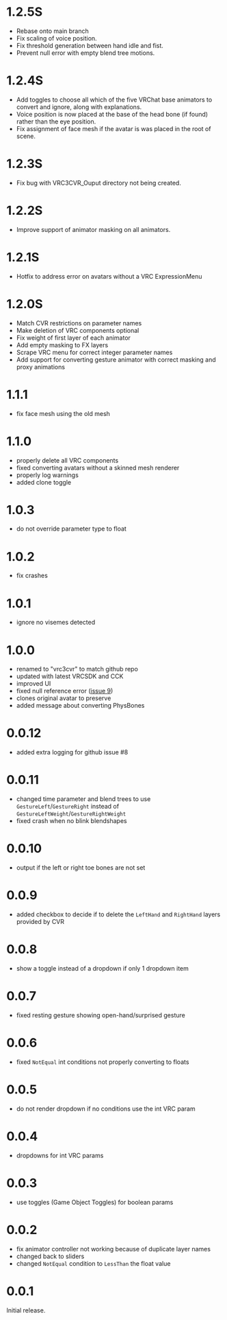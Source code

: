 # 1.2.5S

- Rebase onto main branch
- Fix scaling of voice position.
- Fix threshold generation between hand idle and fist.
- Prevent null error with empty blend tree motions.

# 1.2.4S

- Add toggles to choose all which of the five VRChat base animators to convert and ignore, along with explanations.
- Voice position is now placed at the base of the head bone (if found) rather than the eye position.
- Fix assignment of face mesh if the avatar is was placed in the root of scene.

# 1.2.3S

- Fix bug with VRC3CVR_Ouput directory not being created.

# 1.2.2S

- Improve support of animator masking on all animators.

# 1.2.1S

- Hotfix to address error on avatars without a VRC ExpressionMenu

# 1.2.0S

- Match CVR restrictions on parameter names
- Make deletion of VRC components optional
- Fix weight of first layer of each animator
- Add empty masking to FX layers
- Scrape VRC menu for correct integer parameter names
- Add support for converting gesture animator with correct masking and proxy animations

# 1.1.1

- fix face mesh using the old mesh

# 1.1.0

- properly delete all VRC components
- fixed converting avatars without a skinned mesh renderer
- properly log warnings
- added clone toggle

# 1.0.3

- do not override parameter type to float

# 1.0.2

- fix crashes

# 1.0.1

- ignore no visemes detected

# 1.0.0

- renamed to "vrc3cvr" to match github repo
- updated with latest VRCSDK and CCK
- improved UI
- fixed null reference error ([issue 9](https://github.com/imagitama/vrc3cvr/issues/9))
- clones original avatar to preserve
- added message about converting PhysBones

# 0.0.12

- added extra logging for github issue #8

# 0.0.11

- changed time parameter and blend trees to use `GestureLeft`/`GestureRight` instead of `GestureLeftWeight`/`GestureRightWeight`
- fixed crash when no blink blendshapes

# 0.0.10

- output if the left or right toe bones are not set

# 0.0.9

- added checkbox to decide if to delete the `LeftHand` and `RightHand` layers provided by CVR

# 0.0.8

- show a toggle instead of a dropdown if only 1 dropdown item

# 0.0.7

- fixed resting gesture showing open-hand/surprised gesture

# 0.0.6

- fixed `NotEqual` int conditions not properly converting to floats

# 0.0.5

- do not render dropdown if no conditions use the int VRC param

# 0.0.4

- dropdowns for int VRC params

# 0.0.3

- use toggles (Game Object Toggles) for boolean params

# 0.0.2

- fix animator controller not working because of duplicate layer names
- changed back to sliders
- changed `NotEqual` condition to `LessThan` the float value

# 0.0.1

Initial release.
